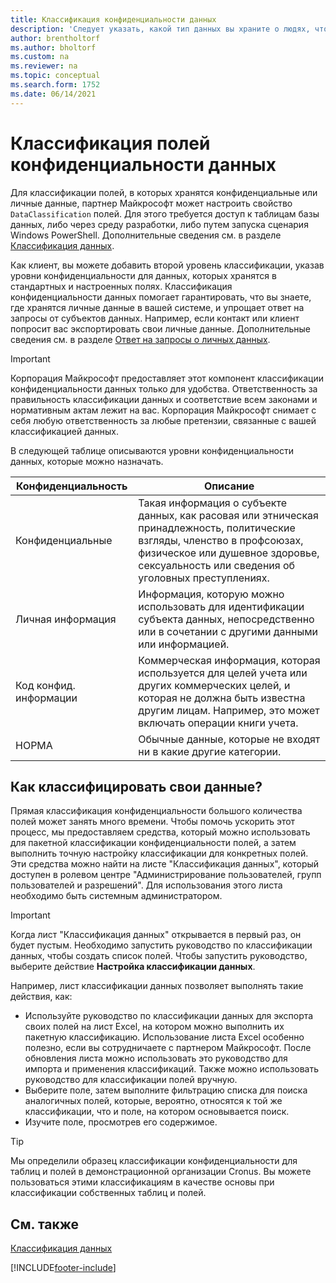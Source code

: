 ```yaml
---
title: Классификация конфиденциальности данных
description: 'Следует указать, какой тип данных вы храните о людях, чтобы можно было отвечать на запросы субъектов данных.'
author: brentholtorf
ms.author: bholtorf
ms.custom: na
ms.reviewer: na
ms.topic: conceptual
ms.search.form: 1752
ms.date: 06/14/2021
---
```


# Классификация полей конфиденциальности данных
Для классификации полей, в которых хранятся конфиденциальные или личные данные, партнер Майкрософт может настроить свойство ```DataClassification``` полей. Для этого требуется доступ к таблицам базы данных, либо через среду разработки, либо путем запуска сценария Windows PowerShell. Дополнительные сведения см. в разделе [Классификация данных](/dynamics365/business-central/dev-itpro/developer/devenv-classifying-data).  

Как клиент, вы можете добавить второй уровень классификации, указав уровни конфиденциальности для данных, которых хранятся в стандартных и настроенных полях. Классификация конфиденциальности данных помогает гарантировать, что вы знаете, где хранятся личные данные в вашей системе, и упрощает ответ на запросы от субъектов данных. Например, если контакт или клиент попросит вас экспортировать свои личные данные. Дополнительные сведения см. в разделе [Ответ на запросы о личных данных](admin-responding-to-requests-about-personal-data.md).

> [!Important]
> Корпорация Майкрософт предоставляет этот компонент классификации конфиденциальности данных только для удобства. Ответственность за правильность классификации данных и соответствие всем законами и нормативным актам лежит на вас. Корпорация Майкрософт снимает с себя любую ответственность за любые претензии, связанные с вашей классификацией данных.  

В следующей таблице описываются уровни конфиденциальности данных, которые можно назначать.

|Конфиденциальность|Описание|
|----|----|
|Конфиденциальные | Такая информация о субъекте данных, как расовая или этническая принадлежность, политические взгляды, членство в профсоюзах, физическое или душевное здоровье, сексуальность или сведения об уголовных преступлениях. |
|Личная информация | Информация, которую можно использовать для идентификации субъекта данных, непосредственно или в сочетании с другими данными или информацией.|
|Код конфид. информации | Коммерческая информация, которая используется для целей учета или других коммерческих целей, и которая не должна быть известна другим лицам. Например, это может включать операции книги учета.|
|НОРМА | Обычные данные, которые не входят ни в какие другие категории.|

## Как классифицировать свои данные?
Прямая классификация конфиденциальности большого количества полей может занять много времени. Чтобы помочь ускорить этот процесс, мы предоставляем средства, который можно использовать для пакетной классификации конфиденциальности полей, а затем выполнить точную настройку классификации для конкретных полей. Эти средства можно найти на листе "Классификация данных", который доступен в ролевом центре "Администрирование пользователей, групп пользователей и разрешений". Для использования этого листа необходимо быть системным администратором.

> [!Important]
> Когда лист "Классификация данных" открывается в первый раз, он будет пустым. Необходимо запустить руководство по классификации данных, чтобы создать список полей. Чтобы запустить руководство, выберите действие **Настройка классификации данных**.

Например, лист классификации данных позволяет выполнять такие действия, как:  

* Используйте руководство по классификации данных для экспорта своих полей на лист Excel, на котором можно выполнить их пакетную классификацию. Использование листа Excel особенно полезно, если вы сотрудничаете с партнером Майкрософт. После обновления листа можно использовать это руководство для импорта и применения классификаций. Также можно использовать руководство для классификации полей вручную.  
* Выберите поле, затем выполните фильтрацию списка для поиска аналогичных полей, которые, вероятно, относятся к той же классификации, что и поле, на котором основывается поиск.  
* Изучите поле, просмотрев его содержимое.  

> [!Tip]
> Мы определили образец классификации конфиденциальности для таблиц и полей в демонстрационной организации Cronus. Вы можете пользоваться этими классификациям в качестве основы при классификации собственных таблиц и полей.

## См. также

[Классификация данных](/dynamics365/business-central/dev-itpro/developer/devenv-classifying-data)  


[!INCLUDE[footer-include](includes/footer-banner.md)]